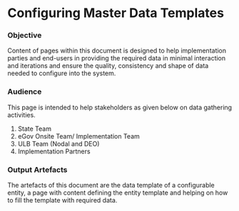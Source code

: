 # Configuring Master Data Templates

### Objective

Content of pages within this document is designed to help implementation parties and end-users in providing the required data in minimal interaction and iterations and ensure the quality, consistency and shape of data needed to configure into the system.

### Audience

 This page is intended to help stakeholders as given below on data gathering activities.

1. State Team
2. eGov Onsite Team/ Implementation Team
3. ULB Team \(Nodal and DEO\)
4. Implementation Partners

### Output Artefacts

The artefacts of this document are the data template of a configurable entity, a page with content defining the entity template and helping on how to fill the template with required data. 

